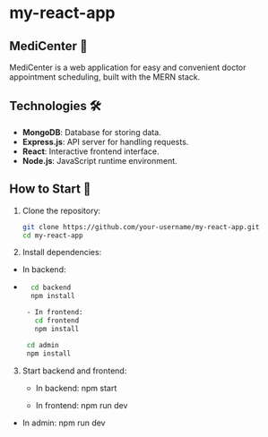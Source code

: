 # my-react-app

## MediCenter 🏥
MediCenter is a web application for easy and convenient doctor appointment scheduling, built with the MERN stack.

## Technologies 🛠️
- **MongoDB**: Database for storing data.
- **Express.js**: API server for handling requests.
- **React**: Interactive frontend interface.
- **Node.js**: JavaScript runtime environment.

## How to Start 🚀
1. Clone the repository:
   ```bash
   git clone https://github.com/your-username/my-react-app.git
   cd my-react-app

2. Install dependencies:
- In backend:
- ```bash
    cd backend
    npm install
  
   - In frontend:
     cd frontend
     npm install

   cd admin
   npm install

3. Start backend and frontend:
   - In backend:
    npm start
   
   - In frontend:
    npm run dev

  - In admin:
   npm run dev
